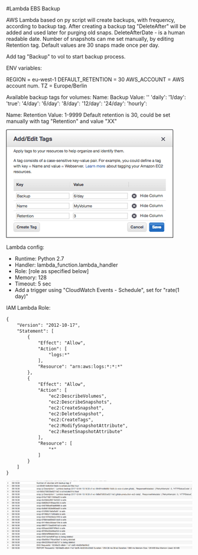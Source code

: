 #Lambda EBS Backup

AWS Lambda based on py script will create backups, with frequency, according to backup tag.
After creating a backup tag "DeleteAfter" will be added and used later for purging old snaps. DeleteAfterDate - is a human readable date.
Number of snapshots can me set manually, by editing Retention tag. Default values are 30 snaps made once per day.

Add tag "Backup" to vol to start backup process.

ENV variables:

REGION = eu-west-1
DEFAULT_RETENTION = 30
AWS_ACCOUNT = AWS account num.
TZ = Europe/Berlin


Available backup tags for volumes:
Name: Backup
Value:
 ''
 'daily':
 '1/day':
 'true':
 '4/day':
 '6/day':
 '8/day':
 '12/day':
 '24/day':
 'hourly':

Name: Retention
Value: 1-9999
 Default retention is 30, could be set manually with tag "Retention" and value "XX"

 ![EBS Volume tagging example](/example-tagged-volume.png)

 Lambda config:
 - Runtime: Python 2.7
 - Handler: lambda_function.lambda_handler
 - Role: [role as specified below]
 - Memory: 128
 - Timeout: 5 sec
 - Add a trigger using "CloudWatch Events - Schedule", set for "rate(1 day)"

 IAM Lambda Role:
 ```
 {
     "Version": "2012-10-17",
     "Statement": [
         {
             "Effect": "Allow",
             "Action": [
                 "logs:*"
             ],
             "Resource": "arn:aws:logs:*:*:*"
         },
         {
             "Effect": "Allow",
             "Action": [
                 "ec2:DescribeVolumes",
                 "ec2:DescribeSnapshots",
                 "ec2:CreateSnapshot",
                 "ec2:DeleteSnapshot",
                 "ec2:CreateTags",
                 "ec2:ModifySnapshotAttribute",
                 "ec2:ResetSnapshotAttribute"
             ],
             "Resource": [
                 "*"
             ]
         }
     ]
 }
 ```


 ![EBS Volume output example](/output.png)
